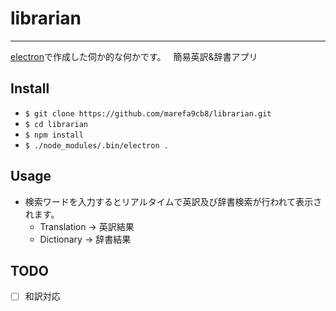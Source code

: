 # librarian

---

[electron](https://electron.atom.io/)で作成した伺か的な何かです。  
簡易英訳&辞書アプリ

## Install
* `$ git clone https://github.com/marefa9cb8/librarian.git`
* `$ cd librarian`
* `$ npm install`
* `$ ./node_modules/.bin/electron .`

## Usage
* 検索ワードを入力するとリアルタイムで英訳及び辞書検索が行われて表示されます。  
  - Translation → 英訳結果
  - Dictionary → 辞書結果

## TODO
* [ ] 和訳対応
